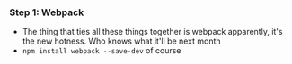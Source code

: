 ### Step 1: Webpack
- The thing that ties all these things together is webpack apparently, it's the new hotness. Who knows what it'll be next month
- `npm install webpack --save-dev` of course
